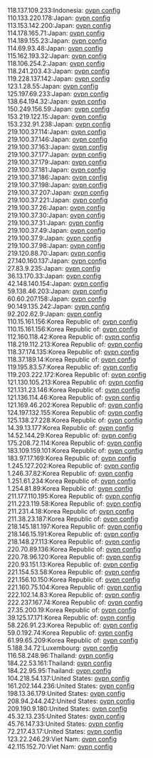 118.137.109.233:Indonesia: [ovpn config](vpn/118_137_109_233.ovpn)  
110.133.220.178:Japan: [ovpn config](vpn/110_133_220_178.ovpn)  
113.153.142.200:Japan: [ovpn config](vpn/113_153_142_200.ovpn)  
114.178.165.71:Japan: [ovpn config](vpn/114_178_165_71.ovpn)  
114.189.155.23:Japan: [ovpn config](vpn/114_189_155_23.ovpn)  
114.69.93.48:Japan: [ovpn config](vpn/114_69_93_48.ovpn)  
115.162.193.32:Japan: [ovpn config](vpn/115_162_193_32.ovpn)  
118.106.254.2:Japan: [ovpn config](vpn/118_106_254_2.ovpn)  
118.241.203.43:Japan: [ovpn config](vpn/118_241_203_43.ovpn)  
119.228.137.142:Japan: [ovpn config](vpn/119_228_137_142.ovpn)  
123.1.28.55:Japan: [ovpn config](vpn/123_1_28_55.ovpn)  
125.197.69.233:Japan: [ovpn config](vpn/125_197_69_233.ovpn)  
138.64.194.32:Japan: [ovpn config](vpn/138_64_194_32.ovpn)  
150.249.156.59:Japan: [ovpn config](vpn/150_249_156_59.ovpn)  
153.219.122.15:Japan: [ovpn config](vpn/153_219_122_15.ovpn)  
153.232.91.238:Japan: [ovpn config](vpn/153_232_91_238.ovpn)  
219.100.37.114:Japan: [ovpn config](vpn/219_100_37_114.ovpn)  
219.100.37.146:Japan: [ovpn config](vpn/219_100_37_146.ovpn)  
219.100.37.163:Japan: [ovpn config](vpn/219_100_37_163.ovpn)  
219.100.37.177:Japan: [ovpn config](vpn/219_100_37_177.ovpn)  
219.100.37.179:Japan: [ovpn config](vpn/219_100_37_179.ovpn)  
219.100.37.181:Japan: [ovpn config](vpn/219_100_37_181.ovpn)  
219.100.37.186:Japan: [ovpn config](vpn/219_100_37_186.ovpn)  
219.100.37.198:Japan: [ovpn config](vpn/219_100_37_198.ovpn)  
219.100.37.207:Japan: [ovpn config](vpn/219_100_37_207.ovpn)  
219.100.37.221:Japan: [ovpn config](vpn/219_100_37_221.ovpn)  
219.100.37.26:Japan: [ovpn config](vpn/219_100_37_26.ovpn)  
219.100.37.30:Japan: [ovpn config](vpn/219_100_37_30.ovpn)  
219.100.37.31:Japan: [ovpn config](vpn/219_100_37_31.ovpn)  
219.100.37.49:Japan: [ovpn config](vpn/219_100_37_49.ovpn)  
219.100.37.9:Japan: [ovpn config](vpn/219_100_37_9.ovpn)  
219.100.37.98:Japan: [ovpn config](vpn/219_100_37_98.ovpn)  
219.120.88.70:Japan: [ovpn config](vpn/219_120_88_70.ovpn)  
27.140.160.137:Japan: [ovpn config](vpn/27_140_160_137.ovpn)  
27.83.9.235:Japan: [ovpn config](vpn/27_83_9_235.ovpn)  
36.13.170.33:Japan: [ovpn config](vpn/36_13_170_33.ovpn)  
42.148.140.154:Japan: [ovpn config](vpn/42_148_140_154.ovpn)  
59.138.46.203:Japan: [ovpn config](vpn/59_138_46_203.ovpn)  
60.60.207.158:Japan: [ovpn config](vpn/60_60_207_158.ovpn)  
90.149.135.242:Japan: [ovpn config](vpn/90_149_135_242.ovpn)  
92.202.62.9:Japan: [ovpn config](vpn/92_202_62_9.ovpn)  
110.15.161.156:Korea Republic of: [ovpn config](vpn/110_15_161_156.ovpn)  
110.15.161.156:Korea Republic of: [ovpn config](vpn/110_15_161_156.ovpn)  
112.160.118.42:Korea Republic of: [ovpn config](vpn/112_160_118_42.ovpn)  
118.219.112.213:Korea Republic of: [ovpn config](vpn/118_219_112_213.ovpn)  
118.37.174.135:Korea Republic of: [ovpn config](vpn/118_37_174_135.ovpn)  
118.37.189.14:Korea Republic of: [ovpn config](vpn/118_37_189_14.ovpn)  
119.195.83.57:Korea Republic of: [ovpn config](vpn/119_195_83_57.ovpn)  
119.203.222.172:Korea Republic of: [ovpn config](vpn/119_203_222_172.ovpn)  
121.130.105.213:Korea Republic of: [ovpn config](vpn/121_130_105_213.ovpn)  
121.131.23.146:Korea Republic of: [ovpn config](vpn/121_131_23_146.ovpn)  
121.136.114.46:Korea Republic of: [ovpn config](vpn/121_136_114_46.ovpn)  
121.169.46.202:Korea Republic of: [ovpn config](vpn/121_169_46_202.ovpn)  
124.197.132.155:Korea Republic of: [ovpn config](vpn/124_197_132_155.ovpn)  
125.138.27.228:Korea Republic of: [ovpn config](vpn/125_138_27_228.ovpn)  
14.39.13.177:Korea Republic of: [ovpn config](vpn/14_39_13_177.ovpn)  
14.52.144.29:Korea Republic of: [ovpn config](vpn/14_52_144_29.ovpn)  
175.208.72.114:Korea Republic of: [ovpn config](vpn/175_208_72_114.ovpn)  
183.109.159.101:Korea Republic of: [ovpn config](vpn/183_109_159_101.ovpn)  
183.97.17.169:Korea Republic of: [ovpn config](vpn/183_97_17_169.ovpn)  
1.245.127.202:Korea Republic of: [ovpn config](vpn/1_245_127_202.ovpn)  
1.246.37.82:Korea Republic of: [ovpn config](vpn/1_246_37_82.ovpn)  
1.251.61.234:Korea Republic of: [ovpn config](vpn/1_251_61_234.ovpn)  
1.254.81.89:Korea Republic of: [ovpn config](vpn/1_254_81_89.ovpn)  
211.177.110.195:Korea Republic of: [ovpn config](vpn/211_177_110_195.ovpn)  
211.223.119.58:Korea Republic of: [ovpn config](vpn/211_223_119_58.ovpn)  
211.231.4.18:Korea Republic of: [ovpn config](vpn/211_231_4_18.ovpn)  
211.38.23.187:Korea Republic of: [ovpn config](vpn/211_38_23_187.ovpn)  
218.145.181.197:Korea Republic of: [ovpn config](vpn/218_145_181_197.ovpn)  
218.146.15.191:Korea Republic of: [ovpn config](vpn/218_146_15_191.ovpn)  
218.148.27.113:Korea Republic of: [ovpn config](vpn/218_148_27_113.ovpn)  
220.70.89.136:Korea Republic of: [ovpn config](vpn/220_70_89_136.ovpn)  
220.78.96.120:Korea Republic of: [ovpn config](vpn/220_78_96_120.ovpn)  
220.93.151.13:Korea Republic of: [ovpn config](vpn/220_93_151_13.ovpn)  
221.154.53.58:Korea Republic of: [ovpn config](vpn/221_154_53_58.ovpn)  
221.156.10.150:Korea Republic of: [ovpn config](vpn/221_156_10_150.ovpn)  
221.160.75.104:Korea Republic of: [ovpn config](vpn/221_160_75_104.ovpn)  
222.102.14.83:Korea Republic of: [ovpn config](vpn/222_102_14_83.ovpn)  
222.237.167.74:Korea Republic of: [ovpn config](vpn/222_237_167_74.ovpn)  
27.35.200.19:Korea Republic of: [ovpn config](vpn/27_35_200_19.ovpn)  
39.125.17.171:Korea Republic of: [ovpn config](vpn/39_125_17_171.ovpn)  
58.226.91.23:Korea Republic of: [ovpn config](vpn/58_226_91_23.ovpn)  
59.0.192.74:Korea Republic of: [ovpn config](vpn/59_0_192_74.ovpn)  
61.99.65.209:Korea Republic of: [ovpn config](vpn/61_99_65_209.ovpn)  
5.188.34.72:Luxembourg: [ovpn config](vpn/5_188_34_72.ovpn)  
116.58.248.96:Thailand: [ovpn config](vpn/116_58_248_96.ovpn)  
184.22.53.161:Thailand: [ovpn config](vpn/184_22_53_161.ovpn)  
184.22.95.95:Thailand: [ovpn config](vpn/184_22_95_95.ovpn)  
104.218.54.137:United States: [ovpn config](vpn/104_218_54_137.ovpn)  
161.202.144.236:United States: [ovpn config](vpn/161_202_144_236.ovpn)  
198.13.36.179:United States: [ovpn config](vpn/198_13_36_179.ovpn)  
208.94.244.242:United States: [ovpn config](vpn/208_94_244_242.ovpn)  
209.190.9.180:United States: [ovpn config](vpn/209_190_9_180.ovpn)  
45.32.13.235:United States: [ovpn config](vpn/45_32_13_235.ovpn)  
45.76.147.33:United States: [ovpn config](vpn/45_76_147_33.ovpn)  
72.217.43.17:United States: [ovpn config](vpn/72_217_43_17.ovpn)  
123.22.246.29:Viet Nam: [ovpn config](vpn/123_22_246_29.ovpn)  
42.115.152.70:Viet Nam: [ovpn config](vpn/42_115_152_70.ovpn)  
